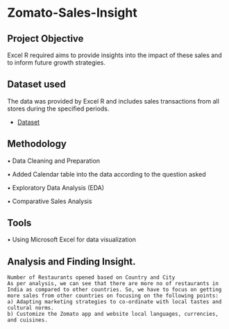 # Zomato-Sales-Insight
## Project Objective
Excel R required aims to provide insights into the impact of these sales and to inform future growth strategies.
## Dataset used
The data was provided by Excel R and includes sales transactions from all stores during the specified periods.
-	<a href="https://github.com/Pravin12131/Zomato-Sales-Insight/blob/main/DATA.xlsx">Dataset</a>
## Methodology
•	Data Cleaning and Preparation

•	Added Calendar table into the data according to the question asked

•	Exploratory Data Analysis (EDA)

•	Comparative Sales Analysis
## Tools
•	Using Microsoft Excel for data visualization
## Analysis and Finding Insight.
    Number of Restaurants opened based on Country and City
 	As per analysis, we can see that there are more no of restaurants in India as compared to other countries. So, we have to focus on getting more sales from other countries on focusing on the following points: 
 	a) Adapting marketing strategies to co-ordinate with local tastes and cultural norms.
 	b) Customize the Zomato app and website local languages, currencies, and cuisines.
